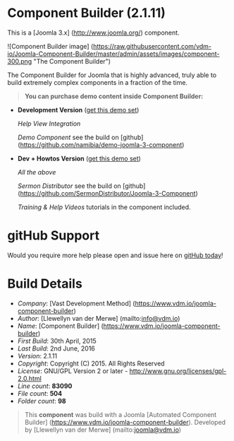 # Component Builder (2.1.11)

This is a [Joomla 3.x] (http://www.joomla.org/) component.

 ![Component Builder image] (https://raw.githubusercontent.com/vdm-io/Joomla-Component-Builder/master/admin/assets/images/component-300.png "The Component Builder")

The Component Builder for Joomla that is highly advanced, truly able to build extremely complex components in a fraction of the time.

> **You can purchase demo content inside Component Builder:**

+ **Development Version** ([get this demo set](https://www.vdm.io/joomla-component-builder))

    *Help View Integration*

    *Demo Component* see the build on [github] (https://github.com/namibia/demo-joomla-3-component)

+ **Dev + Howtos Version** ([get this demo set](https://www.vdm.io/joomla-component-builder))

    *All the above*

    *Sermon Distributor* see the build on [github] (https://github.com/SermonDistributor/Joomla-3-Component)

    *Training & Help Videos* tutorials in the component included.

# gitHub Support

Would you require more help please open and issue here on [gitHub today](https://github.com/vdm-io/Joomla-Component-Builder/issues)!

# Build Details

+ *Company*: [Vast Development Method] (https://www.vdm.io/joomla-component-builder)
+ *Author*: [Llewellyn van der Merwe] (mailto:info@vdm.io)
+ *Name*: [Component Builder] (https://www.vdm.io/joomla-component-builder)
+ *First Build*: 30th April, 2015
+ *Last Build*: 2nd June, 2016
+ *Version*: 2.1.11
+ *Copyright*: Copyright (C) 2015. All Rights Reserved
+ *License*: GNU/GPL Version 2 or later - http://www.gnu.org/licenses/gpl-2.0.html
+ *Line count*: **83090**
+ *File count*: **504**
+ *Folder count*: **98**

> This **component** was build with a Joomla [Automated Component Builder] (https://www.vdm.io/joomla-component-builder).
> Developed by [Llewellyn van der Merwe] (mailto:joomla@vdm.io)